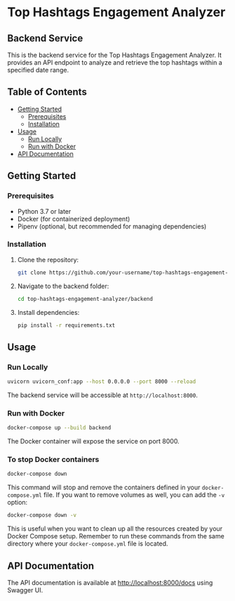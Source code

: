 # Top Hashtags Engagement Analyzer

## Backend Service

This is the backend service for the Top Hashtags Engagement Analyzer. It provides an API endpoint to analyze and retrieve the top hashtags within a specified date range.

## Table of Contents

- [Getting Started](#getting-started)
  - [Prerequisites](#prerequisites)
  - [Installation](#installation)
- [Usage](#usage)
  - [Run Locally](#run-locally)
  - [Run with Docker](#run-with-docker)
- [API Documentation](#api-documentation)

## Getting Started

### Prerequisites

- Python 3.7 or later
- Docker (for containerized deployment)
- Pipenv (optional, but recommended for managing dependencies)

### Installation

1. Clone the repository:

   ```bash
   git clone https://github.com/your-username/top-hashtags-engagement-analyzer.git
   ```

2. Navigate to the backend folder:

   ```bash
   cd top-hashtags-engagement-analyzer/backend
   ```

3. Install dependencies:

   ```bash
   pip install -r requirements.txt
   ```

## Usage

### Run Locally

```bash
uvicorn uvicorn_conf:app --host 0.0.0.0 --port 8000 --reload
```

The backend service will be accessible at `http://localhost:8000`.

### Run with Docker

```bash
docker-compose up --build backend
```

The Docker container will expose the service on port 8000.

### To stop Docker containers

```bash
docker-compose down
```

This command will stop and remove the containers defined in your `docker-compose.yml` file. If you want to remove volumes as well, you can add the `-v` option:

```bash
docker-compose down -v
```

This is useful when you want to clean up all the resources created by your Docker Compose setup. Remember to run these commands from the same directory where your `docker-compose.yml` file is located.

## API Documentation

The API documentation is available at [http://localhost:8000/docs](http://localhost:8000/docs) using Swagger UI.
